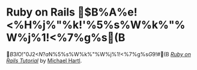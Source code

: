 # Ruby on Rails $B%A%e!<%H%j%"%k!'%5%s%W%k%"%W%j%1!<%7%g%s(B

$B$3$l$O!"0J2<$N$?$a$N%5%s%W%k%"%W%j%1!<%7%g%s$G$9!#(B
[*Ruby on Rails Tutorial*](http://railstutorial.jp/)
by [Michael Hartl](http://michaelhartl.com/).

